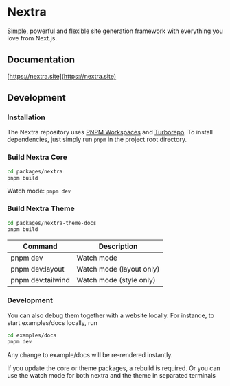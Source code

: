 # Nextra

Simple, powerful and flexible site generation framework with everything you love from Next.js.

## Documentation

[https://nextra.site](https://nextra.site)

## Development

### Installation

The Nextra repository uses [PNPM Workspaces](https://pnpm.io/workspaces) and [Turborepo](https://github.com/vercel/turborepo). To install dependencies, just simply run `pnpm` in the project root directory.

### Build Nextra Core

```bash
cd packages/nextra
pnpm build
```

Watch mode: `pnpm dev`

### Build Nextra Theme

```bash
cd packages/nextra-theme-docs
pnpm build
```

| Command           | Description              |
| ----------------- | ------------------------ |
| pnpm dev          | Watch mode               |
| pnpm dev:layout   | Watch mode (layout only) |
| pnpm dev:tailwind | Watch mode (style only)  |

### Development

You can also debug them together with a website locally. For instance, to start examples/docs locally, run

```bash
cd examples/docs
pnpm dev
```

Any change to example/docs will be re-rendered instantly.

If you update the core or theme packages, a rebuild is required. Or you can use the watch mode for both nextra and the theme in separated terminals
